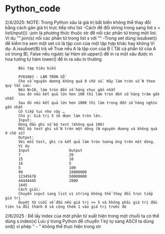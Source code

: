 # Python_code
2/4/2025: NOTE: Trong Python xâu là giá trị bất biến không thể thay đổi bằng cách gán giá trị trực tiếp như list
          -Cách để đổi string trong sang list s = list(input())
          -join là phương thức thuộc str để nối các phần tử trong một list. Ví dụ "".join(s) nối các phần tử trong list s với ""
          -Trong set dùng issubset() để kiểm tra xem một set có là tập con của một tập hợp khác hay không 
          Ví dụ: A.issubset(B) trả về True nếu A là tập con của B ( Tất cả phần tử của A có trong B), False nếu ngược lại
          Hàm str.upper() để in ra một xâu được in hoa tương tự hàm lower() để in ra xâu in thường
          
          
          Bài tập tiêu biểu
          
          PY01003 - LÀM TRÒN SỐ 
          Cho số nguyên dương không quá 9 chữ số. Hãy làm tròn số N theo quy tắc sau:
          Nếu N>10, làm tròn đến số hàng chục gần nhất
          Sau đó nếu kết quả lớn hơn 100 thì làm tròn đến số hàng trăm gần nhất
          Sau đó nếu kết quả lớn hơn 1000 thì làm trong đến số hàng nghìn gần nhất
          Cứ tiếp tục như vậy …
          Chú ý: Giá trị 5 sẽ được làm tròn lên.
          Input:
          Dòng đầu ghi số bộ test (không quá 100)
          Mỗi bộ test ghi số N trên một dòng (N nguyên dương và không quá 9 chữ số)
          Output:
          Với mỗi test, ghi ra kết quả làm tròn tương ứng trên một dòng.
          Ví dụ
          Input                  Output
          7                      20
          15                     10
          14                     5
          5                      100
          99                     10000000
          12345678               50000000
          44444445               2000
          1445
          Cách giải: 
          Chuyển input sang list vì string không thể thay đổi trực tiếp giá trị 
          Duyệt từ cuối về đầu nếu giá trị >= 5 và không phải giá trị đầu tiên ta đổi thành 0 và cộng thêm 1 vào giá trị trước đó

2/6/2025 : Để lấy index của một phần tử xuất hiện trong một chuỗi ta có thể dùng s.index(x)
           Lưu ý trong Python để chuyển 1 ký tự sang ASCII ta dùng ord() vì phép " - " không thể thực hiện trong str
